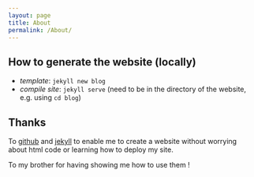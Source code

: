 ```yaml
---
layout: page
title: About
permalink: /About/
---
```


## How to generate the website (locally)

- *template*: `jekyll new blog`
- *compile site*: `jekyll serve` (need to be in the directory of the website, e.g. using `cd blog`)

## Thanks

To [github](https://github.com/about)
and [jekyll](http://jekyllrb.com/) to enable me to create a website
without worrying about html code or learning how to deploy my
site. 

To my brother for having showing me how to use them !

